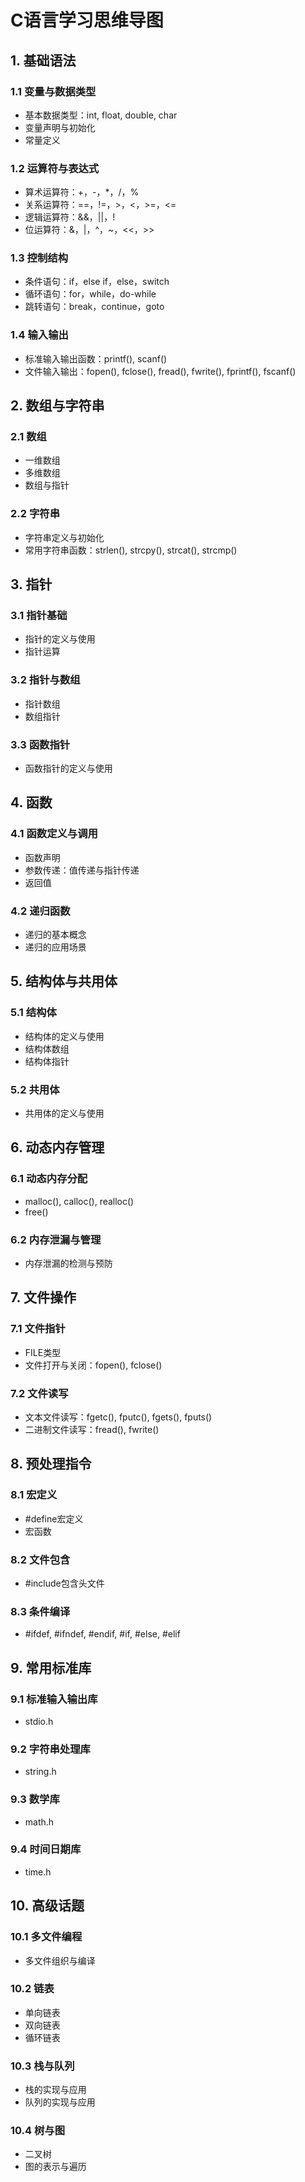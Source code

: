 # C语言学习思维导图

## 1. 基础语法
### 1.1 变量与数据类型
- 基本数据类型：int, float, double, char
- 变量声明与初始化
- 常量定义

### 1.2 运算符与表达式
- 算术运算符：+，-，*，/，%
- 关系运算符：==，!=，>，<，>=，<=
- 逻辑运算符：&&，||，!
- 位运算符：&，|，^，~，<<，>>

### 1.3 控制结构
- 条件语句：if，else if，else，switch
- 循环语句：for，while，do-while
- 跳转语句：break，continue，goto

### 1.4 输入输出
- 标准输入输出函数：printf(), scanf()
- 文件输入输出：fopen(), fclose(), fread(), fwrite(), fprintf(), fscanf()

## 2. 数组与字符串
### 2.1 数组
- 一维数组
- 多维数组
- 数组与指针

### 2.2 字符串
- 字符串定义与初始化
- 常用字符串函数：strlen(), strcpy(), strcat(), strcmp()

## 3. 指针
### 3.1 指针基础
- 指针的定义与使用
- 指针运算

### 3.2 指针与数组
- 指针数组
- 数组指针

### 3.3 函数指针
- 函数指针的定义与使用

## 4. 函数
### 4.1 函数定义与调用
- 函数声明
- 参数传递：值传递与指针传递
- 返回值

### 4.2 递归函数
- 递归的基本概念
- 递归的应用场景

## 5. 结构体与共用体
### 5.1 结构体
- 结构体的定义与使用
- 结构体数组
- 结构体指针

### 5.2 共用体
- 共用体的定义与使用

## 6. 动态内存管理
### 6.1 动态内存分配
- malloc(), calloc(), realloc()
- free()

### 6.2 内存泄漏与管理
- 内存泄漏的检测与预防

## 7. 文件操作
### 7.1 文件指针
- FILE类型
- 文件打开与关闭：fopen(), fclose()

### 7.2 文件读写
- 文本文件读写：fgetc(), fputc(), fgets(), fputs()
- 二进制文件读写：fread(), fwrite()

## 8. 预处理指令
### 8.1 宏定义
- #define宏定义
- 宏函数

### 8.2 文件包含
- #include包含头文件

### 8.3 条件编译
- #ifdef, #ifndef, #endif, #if, #else, #elif

## 9. 常用标准库
### 9.1 标准输入输出库
- stdio.h

### 9.2 字符串处理库
- string.h

### 9.3 数学库
- math.h

### 9.4 时间日期库
- time.h

## 10. 高级话题
### 10.1 多文件编程
- 多文件组织与编译

### 10.2 链表
- 单向链表
- 双向链表
- 循环链表

### 10.3 栈与队列
- 栈的实现与应用
- 队列的实现与应用

### 10.4 树与图
- 二叉树
- 图的表示与遍历

